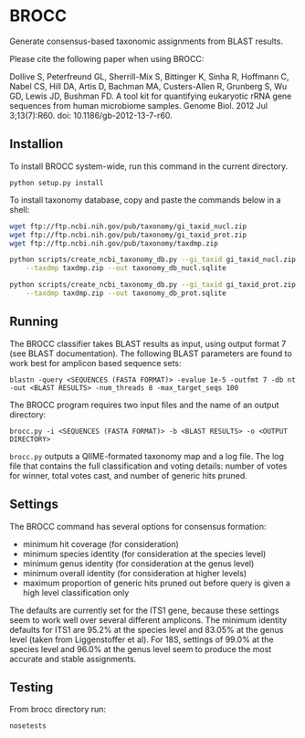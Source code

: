 BROCC
=====

Generate consensus-based taxonomic assignments from BLAST results.

Please cite the following paper when using BROCC:

Dollive S, Peterfreund GL, Sherrill-Mix S, Bittinger K, Sinha R, Hoffmann C, Nabel CS, Hill DA, Artis D, Bachman MA, Custers-Allen R, Grunberg S, Wu GD, Lewis JD, Bushman FD.  A tool kit for quantifying eukaryotic rRNA gene sequences from human microbiome samples.  Genome Biol. 2012 Jul 3;13(7):R60. doi: 10.1186/gb-2012-13-7-r60.

Installion
----------

To install BROCC system-wide, run this command in the current directory.

    python setup.py install

To install taxonomy database, copy and paste the commands below in a shell:

```bash
wget ftp://ftp.ncbi.nih.gov/pub/taxonomy/gi_taxid_nucl.zip
wget ftp://ftp.ncbi.nih.gov/pub/taxonomy/gi_taxid_prot.zip
wget ftp://ftp.ncbi.nih.gov/pub/taxonomy/taxdmp.zip

python scripts/create_ncbi_taxonomy_db.py --gi_taxid gi_taxid_nucl.zip  \
    --taxdmp taxdmp.zip --out taxonomy_db_nucl.sqlite

python scripts/create_ncbi_taxonomy_db.py --gi_taxid gi_taxid_prot.zip \
    --taxdmp taxdmp.zip --out taxonomy_db_prot.sqlite
```


Running
-------

The BROCC classifier takes BLAST results as input, using output format
7 (see BLAST documentation).  The following BLAST parameters are
found to work best for amplicon based sequence sets:

    blastn -query <SEQUENCES (FASTA FORMAT)> -evalue 1e-5 -outfmt 7 -db nt -out <BLAST RESULTS> -num_threads 8 -max_target_seqs 100

The BROCC program requires two input files and the name of an output directory:

    brocc.py -i <SEQUENCES (FASTA FORMAT)> -b <BLAST RESULTS> -o <OUTPUT DIRECTORY>

`brocc.py` outputs a QIIME-formated taxonomy map and a log file.  The
log file that contains the full classification and voting details:
number of votes for winner, total votes cast, and number of generic
hits pruned.

Settings
--------

The BROCC command has several options for consensus formation:

* minimum hit coverage (for consideration)
* minimum species identity (for consideration at the species level)
* minimum genus identity (for consideration at the genus level)
* minimum overall identity (for consideration at higher levels)
* maximum proportion of generic hits pruned out before query is
  given a high level classification only

The defaults are currently set for the ITS1 gene, because these
settings seem to work well over several different amplicons.  The
minimum identity defaults for ITS1 are 95.2% at the species level and
83.05% at the genus level (taken from Liggenstoffer et al).  For 18S,
settings of 99.0% at the species level and 96.0% at the genus level
seem to produce the most accurate and stable assignments.

Testing
---------------

From brocc directory run:

```bash
nosetests
```
